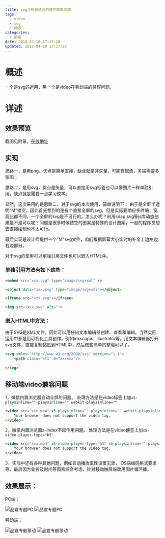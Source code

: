 ```yaml
---
title: svg与视频结合的镂空效果实践
tags:
  - video
  - svg
  - 动效
categories:
  - 前端
date: 2018-04-10 17:37:28
updated: 2018-04-10 17:37:28
---
```


# 概述
一个是svg的运用，另一个是video在移动端的兼容问题。
<!-- more -->
# 详述

## 效果预览
截图见附录，[在线地址](//special.made-in-china.com/brandPublicty)

## 实现
思路一，是用png，优点是简单直接，缺点就是非矢量，可能有锯齿，多端需要多张图；

思路二，是用svg，优点是矢量，可以直接用svg标签也可以像图片一样单独引用，缺点就是需要一点学习成本。

显然，这次采用的是思路二，对于svg的本次使用，简单说明下：
由于是全屏半透明“M”镂空，因此首先想到的是有个直接全屏的svg，但是实际要响应多终端，宽高比都不同，一个全屏的svg是不可行的。怎么办呢？利用snap.svg等js库动态创建是不是可以呢？问题是很多时候镂空的图案是特殊的设计图案，一般的程序员想去直接绘制也不太可行。

最后实现是设计师提供一个"M"svg文件，咱们根据屏幕大小实时的补全上边左边右边部分。

对于svg的使用可以单独引用文件也可以嵌入HTML中。

### 单独引用方法有如下这些：
```html
<embed src="xxx.svg" type="image/svg+xml" /> 
```
```html
<object data="xxx.svg" type="image/svg+xml"></object> 
```
```html
<iframe src="xxx.svg"></iframe> 
```
```html
<img src="xxx.svg" alt="">
```
### 嵌入HTML中方法：
由于SVG是XML文件，因此可以用任何文本编辑器创建、查看和编辑，当然实际运用中都是用可视化工具创作，例如inkscape、Illustrator等。用文本编辑器打开svg文件，直接复制黏贴到HTML中，然后做些简单的整理可以了。
```html
<svg xmlns="http://www.w3.org/2000/svg" version="1.1">
    <path class="st1" d="xxxxxx"/>
    ...
</svg>
```
## 移动端video兼容问题
1，微信内置浏览器自动全屏的问题。
处理方法是在video标签上加`x5-playsinline="" playsinline="" webkit-playsinline=""`
```html
<video src="xxx.mp4" x5-playsinline="" playsinline="" webkit-playsinline="" data-poster="xxx.jpg" preload="none" loop="loop" class="media-video">
    Your browser does not support the video tag.
</video>
```
2，微信内置浏览器z-index不起作用问题。
处理方法是在video便签上加`x5-video-player-type="h5"`
```html
<video src="xxx.mp4" x5-video-player-type="h5" x5-playsinline="" playsinline="" webkit-playsinline="" data-poster="xxx.jpg" preload="none" loop="loop" class="media-video">
    Your browser does not support the video tag.
</video>
```
3，实际中还有各种其他问题，例如自动播放属性设置无效，iOS端编码格式要求等，最后因为业务及时间等因素综合考虑，针对移动触屏端改用图片循环播。

## 效果展示：
PC端：

![品宣专题PC](brandPublicty1.jpg)
![品宣专题PC](brandPublicty2.jpg)

移动端：

![品宣专题移动](brandPublicty3.jpg) ![品宣专题移动](brandPublicty4.jpg)
